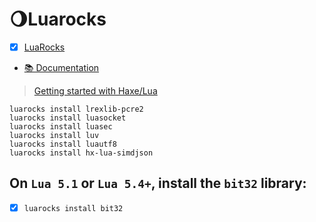 # 🌖Luarocks

- [x] [LuaRocks](https://github.com/luarocks/luarocks/wiki/Download)
- [📚 Documentation](https://github.com/luarocks/luarocks/wiki/Documentation)

> [Getting started with Haxe/Lua](https://haxe.org/manual/target-lua-getting-started.html)

```terminal
luarocks install lrexlib-pcre2
luarocks install luasocket
luarocks install luasec
luarocks install luv
luarocks install luautf8
luarocks install hx-lua-simdjson
```

## On `Lua 5.1` or `Lua 5.4+`, install the `bit32` library:

- [x] `luarocks install bit32`
